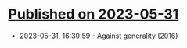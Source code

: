 # [Published on 2023-05-31](index.md)

* [2023-05-31, 16:30:59](https://lobste.rs/s/dwc1ar/against_generality_2016) - [Against generality (2016)](https://novalis.org/blog/2016-09-27-against-generality.html)
